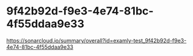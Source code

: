 # 9f42b92d-f9e3-4e74-81bc-4f55ddaa9e33
https://sonarcloud.io/summary/overall?id=examly-test_9f42b92d-f9e3-4e74-81bc-4f55ddaa9e33
